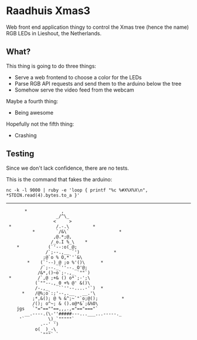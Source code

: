 Raadhuis Xmas3
==============

Web front end application thingy to control the Xmas tree (hence the name) RGB
LEDs in Lieshout, the Netherlands.

What?
-----

This thing is going to do three things:

* Serve a web frontend to choose a color for the LEDs
* Parse RGB API requests and send them to the arduino below the tree
* Somehow serve the video feed from the webcam

Maybe a fourth thing:

* Being awesome

Hopefully not the fifth thing:

* Crashing

Testing
-------

Since we don't lack confidence, there are no tests.

This is the command that fakes the arduino:

    nc -k -l 9000 | ruby -e 'loop { printf "%c %#X%X%X\n", *STDIN.read(4).bytes.to_a }'

***

           *             ,
                       _/^\_
                      <     >
     *                 /.-.\         *
              *        `/&\`                   *
                      ,@.*;@,
                     /_o.I %_\    *
        *           (`'--:o(_@;
                   /`;--.,__ `')             *
                  ;@`o % O,*`'`&\
            *    (`'--)_@ ;o %'()\      *
                 /`;--._`''--._O'@;
                /&*,()~o`;-.,_ `""`)
     *          /`,@ ;+& () o*`;-';\
               (`""--.,_0 +% @' &()\
               /-.,_    ``''--....-'`)  *
          *    /@%;o`:;'--,.__   __.'\
              ;*,&(); @ % &^;~`"`o;@();         *
              /(); o^~; & ().o@*&`;&%O\
        jgs   `"="==""==,,,.,="=="==="`
           __.----.(\-''#####---...___...-----._
         '`         \)_`"""""`
                 .--' ')
               o(  )_-\
                 `"""` `
